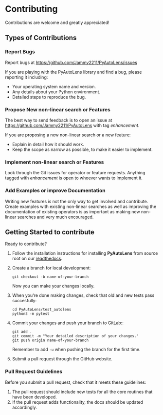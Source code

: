 # Contributing

Contributions are welcome and greatly appreciated!

## Types of Contributions

### Report Bugs

Report bugs at https://github.com/Jammy2211/PyAutoLens/issues

If you are playing with the PyAutoLens library and find a bug, please
reporting it including:

* Your operating system name and version.
* Any details about your Python environment.
* Detailed steps to reproduce the bug.

### Propose New non-linear search or Features

The best way to send feedback is to open an issue at
https://github.com/Jammy2211/PyAutoLens
with tag *enhancement*.

If you are proposing a new non-linear search or a new feature:

* Explain in detail how it should work.
* Keep the scope as narrow as possible, to make it easier to implement.

### Implement non-linear search or Features
Look through the Git issues for operator or feature requests.
Anything tagged with *enhancement* is open to whoever wants to
implement it.

### Add Examples or improve Documentation
Writing new features is not the only way to get involved and
contribute. Create examples with existing non-linear searches as well 
as improving the documentation of existing operators is as important
as making new non-linear searches and very much encouraged.


## Getting Started to contribute

Ready to contribute?

1. Follow the installation instructions for installing **PyAutoLens** from source root on our 
[readthedocs](https://pyautolens.readthedocs.io/en/latest/general/installation.html#forking-cloning>).

2. Create a branch for local development:
    ```
    git checkout -b name-of-your-branch
    ```
    Now you can make your changes locally.

3. When you're done making changes, check that old and new tests pass
succesfully:
    ```
    cd PyAutoLens/test_autolens
    python3 -m pytest
    ```

4. Commit your changes and push your branch to GitLab::
    ```
    git add .
    git commit -m "Your detailed description of your changes."
    git push origin name-of-your-branch
    ```
    Remember to add ``-u`` when pushing the branch for the first time.

5. Submit a pull request through the GitHub website.


### Pull Request Guidelines

Before you submit a pull request, check that it meets these guidelines:

1. The pull request should include new tests for all the core routines that have been developed.
2. If the pull request adds functionality, the docs should be updated accordingly.
